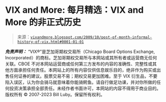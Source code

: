 <!--yml

分类：未分类

日期：2024-05-18 17:24:47

-->

# VIX and More: 每月精选：VIX and More 的非正式历史

> 来源：[`vixandmore.blogspot.com/2009/10/post-of-month-informal-history-of-vix.html#0001-01-01`](http://vixandmore.blogspot.com/2009/10/post-of-month-informal-history-of-vix.html#0001-01-01)

***免责声明：*** “VIX®”是芝加哥期权交易所（Chicago Board Options Exchange, Incorporated）的商标。芝加哥期权交易所与本网站或其所有者或运营商无任何关联。CBOE 不对本网站运营商或任何第三方发布的内容的准确性、完整性或其他方面承担任何责任。本网站上的所有内容仅供信息娱乐目的，绝非作为购买或出售任何证券的建议。股票交易不易；期权交易更加困难。至于 VIX 衍生品，不要陷入误区，认为你会骑马就意味着你能骑鳄鱼。请自行做足功课，并对你所做的任何投资决策承担全部责任。未经作者书面许可，本网站的内容不得用于商业目的。版权所有 © 2007-2023 Bill Luby。保留所有权利。
